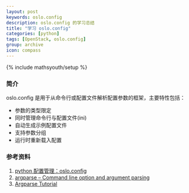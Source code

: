 ```yaml
---
layout: post
keywords: oslo.config
description: oslo.config 的学习总结
title: "学习 oslo.config"
categories: [python]
tags: [OpenStack, oslo.config]
group: archive
icon: compass
---
```

{% include mathsyouth/setup %}

### 简介

oslo.config 是用于从命令行或配置文件解析配置参数的框架，主要特性包括：

* 参数的类型限定
* 同时管理命令行与配置文件(ini)
* 自动生成示例配置文件
* 支持参数分组
* 运行时重新载入配置

### 参考资料

1. [python 配置管理：oslo.config](https://blog.apporc.org/2016/08/python-%E9%85%8D%E7%BD%AE%E7%AE%A1%E7%90%86%EF%BC%9Aoslo-config/)
1. [argparse – Command line option and argument parsing](https://pymotw.com/2/argparse/)
1. [Argparse Tutorial](https://docs.python.org/2/howto/argparse.html)
